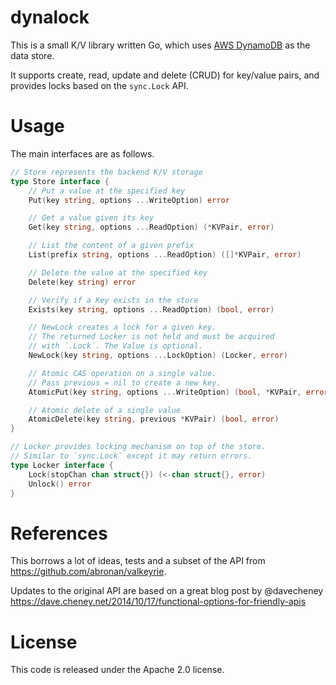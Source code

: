 # dynalock

This is a small K/V library written Go, which uses [AWS DynamoDB](https://aws.amazon.com/dynamodb/) as the data store.

It supports create, read, update and delete (CRUD) for key/value pairs, and provides locks based on the `sync.Lock` API.

# Usage

The main interfaces are as follows.

```go
// Store represents the backend K/V storage
type Store interface {
	// Put a value at the specified key
	Put(key string, options ...WriteOption) error

	// Get a value given its key
	Get(key string, options ...ReadOption) (*KVPair, error)

	// List the content of a given prefix
	List(prefix string, options ...ReadOption) ([]*KVPair, error)

	// Delete the value at the specified key
	Delete(key string) error

	// Verify if a Key exists in the store
	Exists(key string, options ...ReadOption) (bool, error)

	// NewLock creates a lock for a given key.
	// The returned Locker is not held and must be acquired
	// with `.Lock`. The Value is optional.
	NewLock(key string, options ...LockOption) (Locker, error)

	// Atomic CAS operation on a single value.
	// Pass previous = nil to create a new key.
	AtomicPut(key string, options ...WriteOption) (bool, *KVPair, error)

	// Atomic delete of a single value
	AtomicDelete(key string, previous *KVPair) (bool, error)
}

// Locker provides locking mechanism on top of the store.
// Similar to `sync.Lock` except it may return errors.
type Locker interface {
	Lock(stopChan chan struct{}) (<-chan struct{}, error)
	Unlock() error
}
```

# References

This borrows a lot of ideas, tests and a subset of the API from https://github.com/abronan/valkeyrie.

Updates to the original API are based on a great blog post by @davecheney https://dave.cheney.net/2014/10/17/functional-options-for-friendly-apis

# License

This code is released under the Apache 2.0 license.